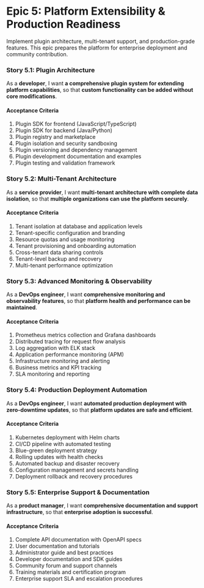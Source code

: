 # Epic 5: Platform Extensibility & Production Readiness

Implement plugin architecture, multi-tenant support, and production-grade features. This epic prepares the platform for enterprise deployment and community contribution.

### Story 5.1: Plugin Architecture

As a **developer**, 
I want **a comprehensive plugin system for extending platform capabilities**, 
so that **custom functionality can be added without core modifications**.

#### Acceptance Criteria

1. Plugin SDK for frontend (JavaScript/TypeScript)
2. Plugin SDK for backend (Java/Python)
3. Plugin registry and marketplace
4. Plugin isolation and security sandboxing
5. Plugin versioning and dependency management
6. Plugin development documentation and examples
7. Plugin testing and validation framework

### Story 5.2: Multi-Tenant Architecture

As a **service provider**, 
I want **multi-tenant architecture with complete data isolation**, 
so that **multiple organizations can use the platform securely**.

#### Acceptance Criteria

1. Tenant isolation at database and application levels
2. Tenant-specific configuration and branding
3. Resource quotas and usage monitoring
4. Tenant provisioning and onboarding automation
5. Cross-tenant data sharing controls
6. Tenant-level backup and recovery
7. Multi-tenant performance optimization

### Story 5.3: Advanced Monitoring & Observability

As a **DevOps engineer**, 
I want **comprehensive monitoring and observability features**, 
so that **platform health and performance can be maintained**.

#### Acceptance Criteria

1. Prometheus metrics collection and Grafana dashboards
2. Distributed tracing for request flow analysis
3. Log aggregation with ELK stack
4. Application performance monitoring (APM)
5. Infrastructure monitoring and alerting
6. Business metrics and KPI tracking
7. SLA monitoring and reporting

### Story 5.4: Production Deployment Automation

As a **DevOps engineer**, 
I want **automated production deployment with zero-downtime updates**, 
so that **platform updates are safe and efficient**.

#### Acceptance Criteria

1. Kubernetes deployment with Helm charts
2. CI/CD pipeline with automated testing
3. Blue-green deployment strategy
4. Rolling updates with health checks
5. Automated backup and disaster recovery
6. Configuration management and secrets handling
7. Deployment rollback and recovery procedures

### Story 5.5: Enterprise Support & Documentation

As a **product manager**, 
I want **comprehensive documentation and support infrastructure**, 
so that **enterprise adoption is successful**.

#### Acceptance Criteria

1. Complete API documentation with OpenAPI specs
2. User documentation and tutorials
3. Administrator guide and best practices
4. Developer documentation and SDK guides
5. Community forum and support channels
6. Training materials and certification program
7. Enterprise support SLA and escalation procedures

